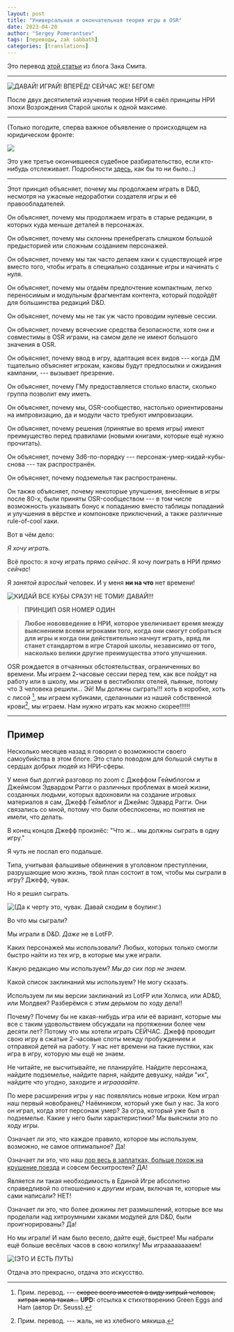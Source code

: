 ```yaml
---
layout: post
title: "Универсальная и окончательная теория игры в OSR"
date: 2023-04-20
author: "Sergey Pomerantsev"
tags: [переводы, zak sabbath]
categories: [translations]
---
```


Это перевод [этой статьи](http://dndwithpornstars.blogspot.com/2023/04/universal-ultimate-theory-of-osr-play.html) из блога Зака Смита.

---

![ДАВАЙ! ИГРАЙ! ВПЕРЁД! СЕЙЧАС ЖЕ! БЕГОМ!](/assets/images/zsrule1_1.jpg)

После двух десятилетий изучения теории НРИ я свёл принципы НРИ эпохи Возрождения Старой школы к одной максиме.

---

(Только погодите, сперва важное объявление о происходящем на юридическом фронте:

![](/assets/images/zsrule1_2.png)

Это уже третье окончившееся судебное разбирательство, если кто-нибудь отслеживает. Подробности [здесь](https://dndwithpornstars.blogspot.com/2023/04/ask-them-why.html), как бы то ни было...)

---

Этот принцип объясняет, почему мы продолжаем играть в D&D, несмотря на ужасные недоработки создателя игры и её правообладателей.

Он объясняет, почему мы продолжаем играть в старые редакции, в которых куда меньше деталей в персонажах.

Он объясняет, почему мы склонны пренебрегать слишком большой предысторией или сложным созданием персонажей.

Он объясняет, почему мы так часто делаем хаки к существующей игре вместо того, чтобы играть в специально созданные игры и начинать с нуля.

Он объясняет, почему мы отдаём предпочтение компактным, легко переносимым и модульным фрагментам контента, который подойдёт для большинства редакций D&D.

Он объясняет, почему мы не так уж часто проводим нулевые сессии.

Он объясняет, почему всяческие средства безопасности, хотя они и совместимы в OSR играми, на самом деле не имеют большого значения в OSR.

Он объясняет, почему ввод в игру, адаптация всех видов --- когда ДМ тщательно объясняет игрокам, каковы будут предпосылки и ожидания кампании, --- вызывает презрение.

Он объясняет, почему ГМу предоставляется столько власти, сколько группа позволит ему иметь.

Он объясняет, почему мы, OSR-сообщество, настолько ориентированы на импровизацию, да и модули часто требуют импровизации.

Он объясняет, почему решения (принятые во время игры) имеют преимущество перед правилами (новыми книгами, которые ещё нужно прочитать).

Он объясняет, почему 3d6-по-порядку --- персонаж-умер-кидай-кубы-снова --- так распространён.

Он объясняет, почему подземелья так распространены.

Он также объясняет, почему некоторые улучшения, внесённые в игры после 80-х, были приняты OSR-сообществом --- в том числе возможность указывать бонус к попаданию вместо таблицы попаданий и улучшения в вёрстке и компоновке приключений, а также различные rule-of-cool хаки.


Вот в чём дело:

*Я хочу играть.*

Всё просто: я хочу играть прямо *сейчас*. Я хочу поиграть в НРИ *прямо сейчас*!

Я *занятой взрослый* человек. И у меня **ни на что** нет времени!

![КИДАЙ ВСЕ КУБЫ СРАЗУ! НЕ ТОМИ! ДАВАЙ!!!](/assets/images/zsrule1_3.jpg)

> **ПРИНЦИП OSR НОМЕР ОДИН**

> **Любое нововведение в НРИ, которое увеличивает время между выяснением всеми игроками того, когда они смогут собраться для игры и когда они действительно начнут играть, вряд ли станет стандартом в игре Старой школы, независимо от того, насколько велики другие преимущества этого улучшения.**

OSR рождается в отчаянных обстоятельствах, ограниченных во времени. Мы играем 2-часовые сессии перед тем, как все пойдут на работу или в школу, мы играем в вестибюлях отелей, пьяные, потому что 3 человека решили... Эй! Мы должны сыграть!!! хоть в коробке, хоть с лисой [^1], мы играем кубиками, сделанными из нашей собственной крови[^2], мы играем. Нам нужно играть как можно скорее!!!!!!

[^1]: Прим. перевод. --- ~~скорее всего имеется в виду хитрый человек, хитрая жопа такая...~~ **UPD:** отсылка к стихотворению Green Eggs and Ham (автор Dr. Seuss).
[^2]: Прим. перевод. --- жаль, не из хлебного мякиша. 

---

## Пример

Несколько месяцев назад я говорил о возможности своего самоубийства в этом блоге. Это стало поводом для большой смуты в сердцах добрых людей из НРИ-сферы.

У меня был долгий разговор по zoom с Джеффом Геймблогом и Джеймсом Эдвардом Рагги о различных проблемах в моей жизни, созданных людьми, которых вдохновили на создание игровых материалов я сам, Джефф Геймблог и Джеймс Эдвард Рагги. Они связались со мной, потому что были обеспокоены, но понятия не имели, что делать.

В конец концов Джефф произнёс: "Что ж… мы должны сыграть в одну игру."

Я *чуть* не послал его подальше.

Типа, учитывая фальшивые обвинения в уголовном преступлении, разрушающие мою жизнь, твой план состоит в том, чтобы мы сыграли в игру? Джефф, чувак.

Но я решил сыграть.

![(Да к черту это, чувак. Давай сходим в боулинг.)](/assets/images/zsrule1_4.jpg)

Во что мы сыграли?

Мы играли в D&D. *Даже* не в LotFP.

Каких персонажей мы использовали? Любых, которых только смогли быстро найти из тех игр, в которые мы уже играли.

Какую редакцию мы используем? *Мы до сих пор не знаем.*

Какой список заклинаний мы используем? Не могу сказать.

Используем ли мы версии заклинаний из LotFP или Холмса, или AD&D, или Молдвея? Разберёмся с этим дерьмом по ходу дела!!

Почему? Почему бы не какая-нибудь игра или её вариант, которые мы все с таким удовольствием обсуждали на протяжении более чем десяти лет? Потому что мы хотели играть СЕЙЧАС. Джефф проводит свою игру в сжатые 2-часовые слоты между пробуждением и отправкой детей на работу. У нас нет времени на такие пустяки, как игра в игру, которую мы ещё не знаем.

Не читайте, не высчитывайте, не планируйте. Найдите персонажа, найдите подземелье, найдите парня, найдите девушку, найди "их", найдите что угодно, заходите и *играааайте*.

По мере расширения игры у нас появлялись новые игроки. Кем играл наш первый новобранец? Наёмником, который уже был у нас. За кого он играл, когда этот персонаж умер? За огра, который уже был в подземелье. Какие у него были характеристики? Мы выяснили это по ходу игры.

Означает ли это, что каждое правило, которое мы используем, возможно, не самое оптимальное? Да!

Означает ли это, что наш [лор весь в заплатках, больше похож на крушение поезда](https://jrients.blogspot.com/2023/03/take-me-back-to-dillhonker-city.html) и совсем бесхитростен? ДА!

Является ли такая необходимость в Единой Игре абсолютно справедливой по отношению к *другим* играм, включая те, которые мы сами написали? НЕТ!

Означает ли это, что более дюжины лет размышлений, которые все мы проделали над хитроумными хаками модулей для D&D, были проигнорированы? Да!

Но мы играли! И нам было весело, дайте ещё, быстрее! Мы набрали ещё больше весёлых часов в свою копилку! Мы играаааааааем!

![(ЭТО И ЕСТЬ ПУТЬ)](/assets/images/zsrule1_5.gif)

Отдача это прекрасно, отдача это искусство.
